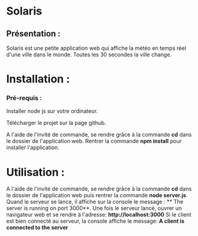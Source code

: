 # Solaris

## Présentation :
Solaris est une petite application web qui affiche la météo en temps réel d'une ville dans le monde. Toutes les 30 secondes la ville change.

# Installation :
### Pré-requis :
Installer node js sur votre ordinateur.

Télécharger le projet sur la page github.

A l'aide de l'invité de commande, se rendre grâce à la commande **cd** dans le dossier de l'application web. Rentrer la commande **npm install** pour installer l'application.


# Utilisation :
A l'aide de l'invité de commande, se rendre grâce à la commande **cd** dans le dossier de l'application web puis rentrer la commande **node server.js**.
Quand le serveur se lance, il affiche sur la console le message : ** The server is running on port 3000**. Une fois le serveur lancé, ouvrer un navigateur web et se rendre à l'adresse: **http://localhost:3000** Si le client est bien connecté au serveur, la console affiche le message: **A client is connected to the server**
